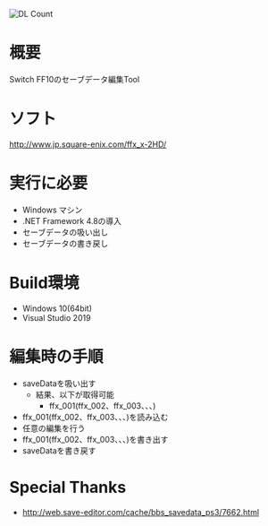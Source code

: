 ![DL Count](https://img.shields.io/github/downloads/turtle-insect/FF10/total.svg)

# 概要
Switch FF10のセーブデータ編集Tool

# ソフト
http://www.jp.square-enix.com/ffx_x-2HD/

# 実行に必要
* Windows マシン
* .NET Framework 4.8の導入
* セーブデータの吸い出し
* セーブデータの書き戻し

# Build環境
* Windows 10(64bit)
* Visual Studio 2019

# 編集時の手順
* saveDataを吸い出す
   * 結果、以下が取得可能
      * ffx_001(ffx_002、ffx_003、、、)
* ffx_001(ffx_002、ffx_003、、、)を読み込む
* 任意の編集を行う
* ffx_001(ffx_002、ffx_003、、、)を書き出す
* saveDataを書き戻す

# Special Thanks
* http://web.save-editor.com/cache/bbs_savedata_ps3/7662.html
